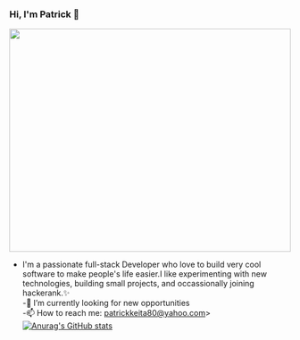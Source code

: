 ### Hi, I'm Patrick 👋

<a href="https://thumbs.dreamstime.com/z/businessman-running-to-new-year-262468207.jpg" target="blank"><img align="center" src="https://thumbs.dreamstime.com/z/businessman-running-to-new-year-262468207.jpg" width="100%" height="400" /></a>
- I'm a passionate full-stack Developer who love to build very cool software to make people's life easier.I like experimenting with new technologies, building small projects, and occassionally joining hackerank.</h3>✨<br> 
-🌱 I’m currently looking for new opportunities<br>
-📫 How to reach me: patrickkeita80@yahoo.com><br>
[![Anurag's GitHub stats](https://github-readme-stats.vercel.app/api?username=Patfarmurs)](https://github.com/anuraghazra/github-readme-stats)
